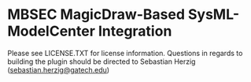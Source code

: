 MBSEC MagicDraw-Based SysML-ModelCenter Integration
====

Please see LICENSE.TXT for license information. Questions in regards to building the plugin should be directed to Sebastian Herzig (sebastian.herzig@gatech.edu)